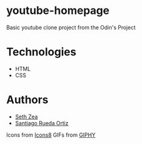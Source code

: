 # youtube-homepage

Basic youtube clone project from the Odin's Project

# Technologies
- HTML 
- CSS

# Authors
- [Seth Zea](https://github.com/sz16900)
- [Santiago Rueda Ortiz](https://github.com/srueda27)

Icons from [Icons8](https://icons8.com/icons/)
GIFs from [GIPHY](https://giphy.com/gifs/icUzVCVqMABHiEDEHE)
